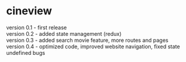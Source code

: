 # cineview
version 0.1 - first release\
version 0.2 - added state management (redux)\
version 0.3 - added search movie feature, more routes and pages\
version 0.4 - optimized code, improved website navigation, fixed state undefined bugs
